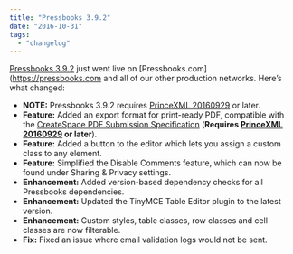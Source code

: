 ```yaml
---
title: "Pressbooks 3.9.2"
date: "2016-10-31"
tags: 
  - "changelog"
---
```


[Pressbooks 3.9.2](https://github.com/pressbooks/pressbooks/releases/tag/v3.9.2) just went live on [Pressbooks.com](https://pressbooks.com and all of our other production networks. Here’s what changed:

- **NOTE:** Pressbooks 3.9.2 requires [PrinceXML 20160929](http://www.princexml.com/latest/) or later.
- **Feature:** Added an export format for print-ready PDF, compatible with the [CreateSpace PDF Submission Specification](https://www.createspace.com/ServicesWorkflow/ResourceDownload.do?id=1583) (**Requires [PrinceXML 20160929](http://www.princexml.com/latest/) or later**).
- **Feature:** Added a button to the editor which lets you assign a custom class to any element.
- **Feature:** Simplified the Disable Comments feature, which can now be found under Sharing & Privacy settings.
- **Enhancement:** Added version-based dependency checks for all Pressbooks dependencies.
- **Enhancement:** Updated the TinyMCE Table Editor plugin to the latest version.
- **Enhancement:** Custom styles, table classes, row classes and cell classes are now filterable.
- **Fix:** Fixed an issue where email validation logs would not be sent.
